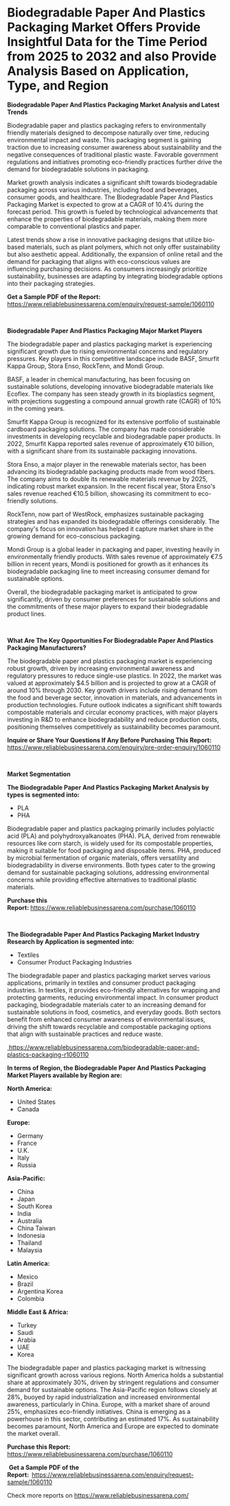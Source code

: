<p><h1>Biodegradable Paper And Plastics Packaging Market Offers Provide Insightful Data for the Time Period from 2025 to 2032 and also Provide Analysis Based on Application, Type, and Region</h1></p><p><strong>Biodegradable Paper And Plastics Packaging Market Analysis and Latest Trends</strong></p>
<p><p>Biodegradable paper and plastics packaging refers to environmentally friendly materials designed to decompose naturally over time, reducing environmental impact and waste. This packaging segment is gaining traction due to increasing consumer awareness about sustainability and the negative consequences of traditional plastic waste. Favorable government regulations and initiatives promoting eco-friendly practices further drive the demand for biodegradable solutions in packaging.</p><p>Market growth analysis indicates a significant shift towards biodegradable packaging across various industries, including food and beverages, consumer goods, and healthcare. The Biodegradable Paper And Plastics Packaging Market is expected to grow at a CAGR of 10.4% during the forecast period. This growth is fueled by technological advancements that enhance the properties of biodegradable materials, making them more comparable to conventional plastics and paper.</p><p>Latest trends show a rise in innovative packaging designs that utilize bio-based materials, such as plant polymers, which not only offer sustainability but also aesthetic appeal. Additionally, the expansion of online retail and the demand for packaging that aligns with eco-conscious values are influencing purchasing decisions. As consumers increasingly prioritize sustainability, businesses are adapting by integrating biodegradable options into their packaging strategies.</p></p>
<p><strong>Get a Sample PDF of the Report:&nbsp;</strong> <a href="https://www.reliablebusinessarena.com/enquiry/request-sample/1060110?utm_campaign=3218&utm_medium=2&utm_source=Github&utm_content=ia&utm_term=22032025&utm_id=biodegradable-paper-and-plastics-packaging">https://www.reliablebusinessarena.com/enquiry/request-sample/1060110</a></p>
<p>&nbsp;</p>
<p><strong>Biodegradable Paper And Plastics Packaging Major Market Players</strong></p>
<p><p>The biodegradable paper and plastics packaging market is experiencing significant growth due to rising environmental concerns and regulatory pressures. Key players in this competitive landscape include BASF, Smurfit Kappa Group, Stora Enso, RockTenn, and Mondi Group.</p><p>BASF, a leader in chemical manufacturing, has been focusing on sustainable solutions, developing innovative biodegradable materials like Ecoflex. The company has seen steady growth in its bioplastics segment, with projections suggesting a compound annual growth rate (CAGR) of 10% in the coming years. </p><p>Smurfit Kappa Group is recognized for its extensive portfolio of sustainable cardboard packaging solutions. The company has made considerable investments in developing recyclable and biodegradable paper products. In 2022, Smurfit Kappa reported sales revenue of approximately €10 billion, with a significant share from its sustainable packaging innovations.</p><p>Stora Enso, a major player in the renewable materials sector, has been advancing its biodegradable packaging products made from wood fibers. The company aims to double its renewable materials revenue by 2025, indicating robust market expansion. In the recent fiscal year, Stora Enso's sales revenue reached €10.5 billion, showcasing its commitment to eco-friendly solutions.</p><p>RockTenn, now part of WestRock, emphasizes sustainable packaging strategies and has expanded its biodegradable offerings considerably. The company's focus on innovation has helped it capture market share in the growing demand for eco-conscious packaging.</p><p>Mondi Group is a global leader in packaging and paper, investing heavily in environmentally friendly products. With sales revenue of approximately €7.5 billion in recent years, Mondi is positioned for growth as it enhances its biodegradable packaging line to meet increasing consumer demand for sustainable options.</p><p>Overall, the biodegradable packaging market is anticipated to grow significantly, driven by consumer preferences for sustainable solutions and the commitments of these major players to expand their biodegradable product lines.</p></p>
<p>&nbsp;</p>
<p><strong>What Are The Key Opportunities For Biodegradable Paper And Plastics Packaging Manufacturers?</strong></p>
<p><p>The biodegradable paper and plastics packaging market is experiencing robust growth, driven by increasing environmental awareness and regulatory pressures to reduce single-use plastics. In 2022, the market was valued at approximately $4.5 billion and is projected to grow at a CAGR of around 10% through 2030. Key growth drivers include rising demand from the food and beverage sector, innovation in materials, and advancements in production technologies. Future outlook indicates a significant shift towards compostable materials and circular economy practices, with major players investing in R&D to enhance biodegradability and reduce production costs, positioning themselves competitively as sustainability becomes paramount.</p></p>
<p><strong>Inquire or Share Your Questions If Any Before Purchasing This Report:</strong> <a href="https://www.reliablebusinessarena.com/enquiry/pre-order-enquiry/1060110?utm_campaign=3218&utm_medium=2&utm_source=Github&utm_content=ia&utm_term=22032025&utm_id=biodegradable-paper-and-plastics-packaging">https://www.reliablebusinessarena.com/enquiry/pre-order-enquiry/1060110</a></p>
<p>&nbsp;</p>
<p><strong>Market Segmentation</strong></p>
<p><strong>The Biodegradable Paper And Plastics Packaging Market Analysis by types is segmented into:</strong></p>
<p><ul><li>PLA</li><li>PHA</li></ul></p>
<p><p>Biodegradable paper and plastics packaging primarily includes polylactic acid (PLA) and polyhydroxyalkanoates (PHA). PLA, derived from renewable resources like corn starch, is widely used for its compostable properties, making it suitable for food packaging and disposable items. PHA, produced by microbial fermentation of organic materials, offers versatility and biodegradability in diverse environments. Both types cater to the growing demand for sustainable packaging solutions, addressing environmental concerns while providing effective alternatives to traditional plastic materials.</p></p>
<p><strong>Purchase this Report:&nbsp;</strong><a href="https://www.reliablebusinessarena.com/purchase/1060110?utm_campaign=3218&utm_medium=2&utm_source=Github&utm_content=ia&utm_term=22032025&utm_id=biodegradable-paper-and-plastics-packaging">https://www.reliablebusinessarena.com/purchase/1060110</a></p>
<p>&nbsp;</p>
<p><strong>The Biodegradable Paper And Plastics Packaging Market Industry Research by Application is segmented into:</strong></p>
<p><ul><li>Textiles</li><li>Consumer Product Packaging Industries</li></ul></p>
<p><p>The biodegradable paper and plastics packaging market serves various applications, primarily in textiles and consumer product packaging industries. In textiles, it provides eco-friendly alternatives for wrapping and protecting garments, reducing environmental impact. In consumer product packaging, biodegradable materials cater to an increasing demand for sustainable solutions in food, cosmetics, and everyday goods. Both sectors benefit from enhanced consumer awareness of environmental issues, driving the shift towards recyclable and compostable packaging options that align with sustainable practices and reduce waste.</p></p>
<p><a href="https://www.reliablebusinessarena.com/biodegradable-paper-and-plastics-packaging-r1060110?utm_campaign=3218&utm_medium=2&utm_source=Github&utm_content=ia&utm_term=22032025&utm_id=biodegradable-paper-and-plastics-packaging">&nbsp;https://www.reliablebusinessarena.com/biodegradable-paper-and-plastics-packaging-r1060110</a></p>
<p><strong>In terms of Region, the Biodegradable Paper And Plastics Packaging Market Players available by Region are:</strong></p>
<p>
    <p> <strong> North America: </strong>
        <ul>
            <li>United States</li>
            <li>Canada</li>
        </ul>
        </p> 
    <p> <strong> Europe: </strong>
        <ul>
            <li>Germany</li>
            <li>France</li>
            <li>U.K.</li>
            <li>Italy</li>
            <li>Russia</li>
        </ul>
        </p> 
    <p> <strong> Asia-Pacific: </strong>
        <ul>
            <li>China</li>
            <li>Japan</li>
            <li>South Korea</li>
            <li>India</li>
            <li>Australia</li>
            <li>China Taiwan</li>
            <li>Indonesia</li>
            <li>Thailand</li>
            <li>Malaysia</li>
        </ul>
        </p> 
    <p> <strong> Latin America: </strong>
        <ul>
            <li>Mexico</li>
            <li>Brazil</li>
            <li>Argentina Korea</li>
            <li>Colombia</li>
        </ul>
        </p> 
    <p> <strong> Middle East & Africa: </strong>
        <ul>
            <li>Turkey</li>
            <li>Saudi</li>
            <li>Arabia</li>
            <li>UAE</li>
            <li>Korea</li>
        </ul>
    </p>
    </p>
<p><p>The biodegradable paper and plastics packaging market is witnessing significant growth across various regions. North America holds a substantial share at approximately 30%, driven by stringent regulations and consumer demand for sustainable options. The Asia-Pacific region follows closely at 28%, buoyed by rapid industrialization and increased environmental awareness, particularly in China. Europe, with a market share of around 25%, emphasizes eco-friendly initiatives. China is emerging as a powerhouse in this sector, contributing an estimated 17%. As sustainability becomes paramount, North America and Europe are expected to dominate the market overall.</p></p>
<p><strong>Purchase this Report: </strong><a href="https://www.reliablebusinessarena.com/purchase/1060110?utm_campaign=3218&utm_medium=2&utm_source=Github&utm_content=ia&utm_term=22032025&utm_id=biodegradable-paper-and-plastics-packaging">https://www.reliablebusinessarena.com/purchase/1060110</a></p>
<p>&nbsp;<strong>Get a Sample PDF of the Report:&nbsp;&nbsp;</strong><a href="https://www.reliablebusinessarena.com/enquiry/request-sample/1060110?utm_campaign=3218&utm_medium=2&utm_source=Github&utm_content=ia&utm_term=22032025&utm_id=biodegradable-paper-and-plastics-packaging">https://www.reliablebusinessarena.com/enquiry/request-sample/1060110</a></p>
<p><strong></strong></p>
<p>Check more reports on <a href="https://www.reliablebusinessarena.com/?utm_campaign=3218&utm_medium=2&utm_source=Github&utm_content=ia&utm_term=22032025&utm_id=biodegradable-paper-and-plastics-packaging">https://www.reliablebusinessarena.com/</a></p>
